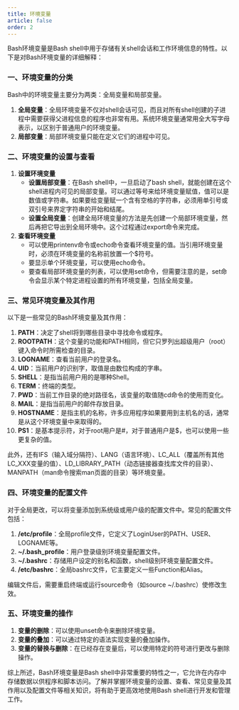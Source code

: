 ```yaml
---
title: 环境变量
article: false
order: 2
---
```


Bash环境变量是Bash shell中用于存储有关shell会话和工作环境信息的特性。以下是对Bash环境变量的详细解释：

### 一、环境变量的分类

Bash中的环境变量主要分为两类：全局变量和局部变量。

1. **全局变量**：全局环境变量不仅对shell会话可见，而且对所有shell创建的子进程中需要获得父进程信息的程序也非常有用。系统环境变量通常用全大写字母表示，以区别于普通用户的环境变量。
2. **局部变量**：局部环境变量只能在定义它们的进程中可见。

### 二、环境变量的设置与查看

1. **设置环境变量**
   - **设置局部变量**：在Bash shell中，一旦启动了bash shell，就能创建在这个shell进程内可见的局部变量。可以通过等号来给环境变量赋值，值可以是数值或字符串。如果要给变量赋一个含有空格的字符串，必须用单引号或双引号来界定字符串的开始和结尾。
   - **设置全局变量**：创建全局环境变量的方法是先创建一个局部环境变量，然后再把它导出到全局环境中。这个过程通过export命令来完成。
2. **查看环境变量**
   - 可以使用printenv命令或echo命令查看环境变量的值。当引用环境变量时，必须在环境变量的名称前放置一个$符号。
   - 要显示单个环境变量，可以使用echo命令。
   - 要查看局部环境变量的列表，可以使用set命令，但需要注意的是，set命令会显示某个特定进程设置的所有环境变量，包括全局变量。

### 三、常见环境变量及其作用

以下是一些常见的Bash环境变量及其作用：

1. **PATH**：决定了shell将到哪些目录中寻找命令或程序。
2. **ROOTPATH**：这个变量的功能和PATH相同，但它只罗列出超级用户（root）键入命令时所需检查的目录。
3. **LOGNAME**：查看当前用户的登录名。
4. **UID**：当前用户的识别字，取值是由数位构成的字串。
5. **SHELL**：是指当前用户用的是哪种Shell。
6. **TERM**：终端的类型。
7. **PWD**：当前工作目录的绝对路径名，该变量的取值随cd命令的使用而变化。
8. **MAIL**：是指当前用户的邮件存放目录。
9. **HOSTNAME**：是指主机的名称，许多应用程序如果要用到主机名的话，通常是从这个环境变量中来取得的。
10. **PS1**：是基本提示符，对于root用户是#，对于普通用户是$，也可以使用一些更复杂的值。

此外，还有IFS（输入域分隔符）、LANG（语言环境）、LC_ALL（覆盖所有其他LC_XXX变量的值）、LD_LIBRARY_PATH（动态链接器查找库文件的目录）、MANPATH（man命令搜索man页面的目录）等环境变量。

### 四、环境变量的配置文件

对于全局更改，可以将变量添加到系统级或用户级的配置文件中。常见的配置文件包括：

1. **/etc/profile**：全局profile文件，它定义了LoginUser的PATH、USER、LOGNAME等。
2. **~/.bash_profile**：用户登录级别环境变量配置文件。
3. **~/.bashrc**：存储用户设定的别名和函数，shell级别环境变量配置文件。
4. **/etc/bashrc**：全局bashrc文件，它主要定义一些Function和Alias。

编辑文件后，需要重启终端或运行source命令（如source ~/.bashrc）使修改生效。

### 五、环境变量的操作

1. **变量的删除**：可以使用unset命令来删除环境变量。
2. **变量的叠加**：可以通过特定的语法实现变量的叠加操作。
3. **变量的替换与删除**：在已经存在变量后，可以使用特定的符号进行更改与删除操作。

综上所述，Bash环境变量是Bash shell中非常重要的特性之一，它允许在内存中存储数据以供程序和脚本访问。了解并掌握环境变量的设置、查看、常见变量及其作用以及配置文件等相关知识，将有助于更高效地使用Bash shell进行开发和管理工作。